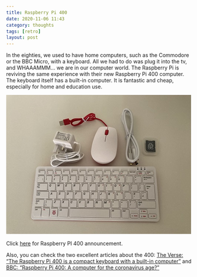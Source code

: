 ```yaml
---
title: Raspberry Pi 400 
date: 2020-11-06 11:43
category: thoughts 
tags: [retro]
layout: post
---
```


In the eighties, we used to have home computers, such as the Commodore or the BBC Micro, with a keyboard. All we had to do was plug it into the tv, and WHAAAMMM… we are in our computer world. The Raspberry Pi is reviving the same experience with their new Raspberry Pi 400 computer. The keyboard itself has a built-in computer. It is fantastic and cheap, especially for home and education use.

![Raspberry PI 400](/assets/images/retro/Raspberry_Pi_400_(50586757772).jpg)

Click <a target="_blank" href="https://www.raspberrypi.org/products/raspberry-pi-400" >here</a> for Raspberry PI 400 announcement.

Also, you can check the two excellent articles about the 400: <a target="_blank" href="https://www.theverge.com/2020/11/2/21542278/raspberry-pi-400-keyboard-computer-arm-release-date-news-features" >The Verse: “The Raspberry Pi 400 is a compact keyboard with a built-in computer”</a> and <a target="_blank" href="https://www.bbc.com/news/technology-54782255" >BBC: “Raspberry Pi 400: A computer for the coronavirus age?”</a>
